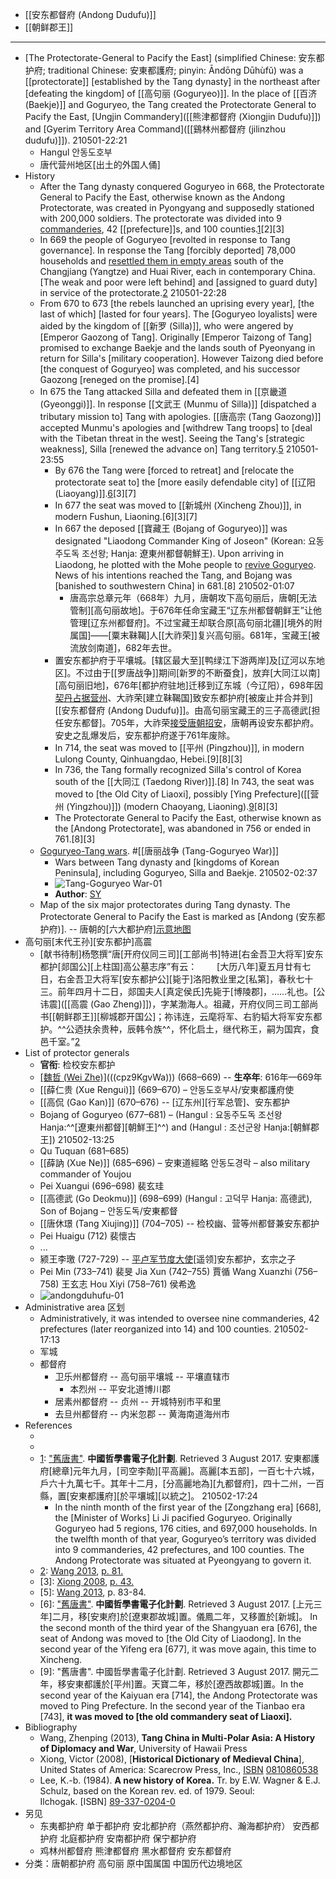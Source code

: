 - [[安东都督府 (Andong Dudufu)]]
- [[朝鲜郡王]]
- ---
- [The Protectorate-General to Pacify the East] (simplified Chinese: 安东都护府; traditional Chinese: 安東都護府; pinyin: Āndōng Dūhùfǔ) was a [[protectorate]] [established by the Tang dynasty] in the northeast after [defeating the kingdom] of [[高句丽 (Goguryeo)]]. In the place of [[百济 (Baekje)]] and Goguryeo, the Tang created the Protectorate General to Pacify the East, [Ungjin Commandery]([[熊津都督府 (Xiongjin Dudufu)]]) and [Gyerim Territory Area Command]([[鷄林州都督府 (jilinzhou dudufu)]]).
210501-22:21
    - Hangul	안동도호부
    - 唐代营州地区[出土的外国人俑]
- History
    - After the Tang dynasty conquered Goguryeo in 668, the Protectorate General to Pacify the East, otherwise known as the Andong Protectorate, was created in Pyongyang and supposedly stationed with 200,000 soldiers. The protectorate was divided into 9 [commanderies]([[commandery]]), 42 [[prefecture]]s, and 100 counties.[1](((YKnjMEesc)))[2][3]
    - In 669 the people of Goguryeo [revolted in response to Tang governance]. In response the Tang [forcibly deported] 78,000 households and [resettled them in empty areas](((oS8mkp0o5))) south of the Changjiang (Yangtze) and Huai River, each in contemporary China. [The weak and poor were left behind] and [assigned to guard duty] in service of the protectorate.[2](((l43vlTF6f)))
210501-22:28
    - From 670 to 673 [the rebels launched an uprising every year], [the last of which] [lasted for four years]. The [Goguryeo loyalists] were aided by the kingdom of [[新罗 (Silla)]], who were angered by [Emperor Gaozong of Tang]. Originally [Emperor Taizong of Tang] promised to exchange Baekje and the lands south of Pyeonyang in return for Silla's [military cooperation]. However Taizong died before [the conquest of Goguryeo] was completed, and his successor Gaozong [reneged on the promise].[4]
    - In 675 the Tang attacked Silla and defeated them in [[京畿道 (Gyeonggi)]]. In response [[文武王 (Munmu of Silla)]] [dispatched a tributary mission to] Tang with apologies. [[唐高宗 (Tang Gaozong)]] accepted Munmu's apologies and [withdrew Tang troops] to [deal with the Tibetan threat in the west]. Seeing the Tang's [strategic weakness], Silla [renewed the advance on] Tang territory.[5](((vQi4fFjZD)))
210501-23:55
        - By 676 the Tang were [forced to retreat] and [relocate the protectorate seat to] the [more easily defendable city] of [[辽阳 (Liaoyang)]].[6](((m02316t0p)))[3][7]
        - In 677 the seat was moved to [[新城州 (Xincheng Zhou)]], in modern Fushun, Liaoning.[6][3][7]
        - In 667 the deposed [[寶藏王 (Bojang of Goguryeo)]] was designated "Liaodong Commander King of Joseon" (Korean: 요동주도독 조선왕; Hanja: 遼東州都督朝鮮王). Upon arriving in Liaodong, he plotted with the Mohe people to [revive Goguryeo](((GZW_DaPHH))). News of his intentions reached the Tang, and Bojang was [banished to southwestern China] in 681.[8]
210502-01:07
            - 唐高宗总章元年（668年）九月，唐朝攻下高句丽后，唐朝[无法管制][高句丽故地]。于676年任命宝藏王“辽东州都督朝鲜王”让他管理[辽东州都督府]。不过宝藏王却联合原[高句丽北疆][境外的附属国]——[粟末靺鞨]人[[大祚荣]]复兴高句丽。681年，宝藏王[被流放剑南道]，682年去世。
        - 置安东都护府于平壤城。[辖区最大至][鸭绿江下游两岸]及[辽河以东地区]。不过由于[[罗唐战争]]期间[新罗的不断蚕食]，放弃[大同江以南][高句丽旧地]，676年[都护府驻地]迁移到辽东城（今辽阳），698年因[契丹占据营州](((-q1lHYHU0)))、大祚荣[建立靺鞨国]致安东都护府[被废止并合并到][[安东都督府 (Andong Dudufu)]]。由高句丽宝藏王的三子高德武[担任安东都督]。705年，大祚荣[接受唐朝招安](((2CVNf43Wz)))，唐朝再设安东都护府。安史之乱爆发后，安东都护府遂于761年废除。
        - In 714, the seat was moved to [[平州 (Pingzhou)]], in modern Lulong County, Qinhuangdao, Hebei.[9][8][3]
        - In 736, the Tang formally recognized Silla's control of Korea south of the [[大同江 (Taedong River)]].[8] In 743, the seat was moved to [the Old City of Liaoxi], possibly [Ying Prefecture]([[营州 (Yingzhou)]]) (modern Chaoyang, Liaoning).[9](((Aim-OK3hJ)))[8][3]
        - The Protectorate General to Pacify the East, otherwise known as the [Andong Protectorate], was abandoned in 756 or ended in 761.[8][3]
    - [Goguryeo-Tang wars](https://en.wikipedia.org/wiki/File:Tang-Korean_wars.png). #[[唐丽战争 (Tang-Goguryeo War)]]
        - Wars between Tang dynasty and [kingdoms of Korean Peninsula], including Goguryeo, Silla and Baekje.
210502-02:37
        - ![Tang-Goguryeo War-01](https://upload.wikimedia.org/wikipedia/commons/9/99/Tang-Korean_wars.png)
        - **Author**: [SY](https://commons.wikimedia.org/wiki/User:Seasonsinthesun)
    - Map of the six major protectorates during Tang dynasty. The Protectorate General to Pacify the East is marked as [Andong (安东都护府)]. -- 唐朝的[六大都护府][示意地图](https://en.wikipedia.org/wiki/File:Tang_Protectorates.png)
- 高句丽[末代王孙][安东都护]高震
    - [献书待制]杨憼撰“唐[开府仪同三司][工部尚书]特进[右金吾卫大将军]安东都护[郯国公][上柱国]高公墓志序”有云：　　
[大历八年]夏五月廿有七日，右金吾卫大将军[安东都护公][毙于]洛阳教业里之[私第]，春秋七十三。前年四月十二日，郯国夫人[真定侯氏]先毙于[博陵郡]，……礼也。[公讳震]([[高震 (Gao Zheng)]])，字某渤海人。祖藏，开府仪同三司工部尚书[[朝鲜郡王]][柳城郡开国公]；祢讳连，云麾将军、右豹韬大将军安东都护。^^公迺扶余贵种，辰韩令族^^，怀化启土，继代称王，嗣为国宾，食邑千室。”[2](((u0TbT2fIo)))
- List of protector generals
    - **官衔**: 检校安东都护 
    - [[魏哲 (Wei Zhe)]][1](((cpz9KgvWa))) (668–669) -- **生卒年**: 616年—669年
    - [[薛仁贵 (Xue Rengui)]] (669–670) – 안동도호부사/安東都護府使
    - [[高侃 (Gao Kan)]] (670–676) -- [辽东州][行军总管]、安东都护
    - Bojang of Goguryeo (677–681) – (Hangul : 요동주도독 조선왕 Hanja:^^[遼東州都督][朝鮮王]^^) and (Hangul : 조선군왕 Hanja:[朝鮮郡王])
210502-13:25
    - Qu Tuquan (681–685)
    - [[薛訥 (Xue Ne)]] (685–696) – 安東道經略 안동도경락 – also military commander of Youjou
    - Pei Xuangui (696–698) 裴玄珪
    - [[高德武 (Go Deokmu)]] (698–699) (Hangul : 고덕무 Hanja: 高德武), Son of Bojang – 안동도독/安東都督
    - [[唐休璟 (Tang Xiujing)]] (704–705) -- 检校幽、营等州都督兼安东都护
    - Pei Huaigu (712) 裴懷古
    - ...
    - 颍王李璬 (727-729) -- [平卢军节度大使](((S7-hE8OUn)))[遥领]安东都护，玄宗之子
    - Pei Min (733–741) 裴旻
Jia Xun (742–755) 賈循
Wang Xuanzhi (756–758) 王玄志
Hou Xiyi (758–761) 侯希逸
    - ![andongduhufu-01](https://firebasestorage.googleapis.com/v0/b/firescript-577a2.appspot.com/o/imgs%2Fapp%2FXELiu-NovaKG%2Fl7qBWvMEaa.png?alt=media&token=da68bbc7-10ac-42b3-9b23-90a94688f9b2)
- Administrative area 区划
    - Administratively, it was intended to oversee nine commanderies, 42 prefectures (later reorganized into 14) and 100 counties.
210502-17:13
    - 军城
    - 都督府
        - 卫乐州都督府 -- 高句丽平壤城 -- 平壤直辖市
            - 本烈州 -- 平安北道博川郡
        - 居素州都督府 -- 贞州 -- 开城特别市平和里
        - 去旦州都督府 -- 内米忽郡 -- 黄海南道海州市
- References
    - [1]: [唐右将军魏哲神道碑](https://zh.wikisource.org/wiki/%E5%94%90%E5%8F%B3%E5%B0%86%E5%86%9B%E9%AD%8F%E5%93%B2%E7%A5%9E%E9%81%93%E7%A2%91)
    - [2]: 周绍良编《唐代墓志汇编》大历075条
    - [1]: ["舊唐書"](http://ctext.org/wiki.pl?if=gb&res=456206&searchu=%E5%AE%89%E6%9D%B1%E9%83%BD%E8%AD%B7%E5%BA%9C). __中國哲學書電子化計劃__. Retrieved 3 August 2017. 安東都護府[總章]元年九月，[司空李勣][平高麗]。高麗[本五部]，一百七十六城，戶六十九萬七千。其年十二月，[分高麗地為][九都督府]，四十二州，一百縣，置[安東都護府][於平壤城][以統之]。
210502-17:24
        - In the ninth month of the first year of the [Zongzhang era] [668], the [Minister of Works] Li Ji pacified Goguryeo. Originally Goguryeo had 5 regions, 176 cities, and 697,000 households. In the twelfth month of that year, Goguryeo’s territory was divided into 9 commanderies, 42 prefectures, and 100 counties. The Andong Protectorate was situated at Pyeongyang to govern it.
    - [2]: [Wang 2013](https://en.wikipedia.org/wiki/Protectorate_General_to_Pacify_the_East#CITEREFWang2013), [p. 81.](((IujaYGpGg)))
    - [3]: [Xiong 2008](https://en.wikipedia.org/wiki/Protectorate_General_to_Pacify_the_East#CITEREFXiong2008), [p. 43.](((MEcZqGN_y)))
    - [5]: [Wang 2013](https://en.wikipedia.org/wiki/Protectorate_General_to_Pacify_the_East#CITEREFWang2013), p. 83-84.
    - [6]: ["舊唐書"](http://ctext.org/wiki.pl?if=gb&res=456206&searchu=%E9%81%BC%E8%A5%BF). __中國哲學書電子化計劃__. Retrieved 3 August 2017. [上元三年]二月，移[安東府]於[遼東郡故城]置。儀鳳二年，又移置於[新城]。
In the second month of the third year of the Shangyuan era [676], the seat of Andong was moved to [the Old City of Liaodong]. In the second year of the Yifeng era [677], it was move again, this time to Xincheng.
    - [9]: "舊唐書". 中國哲學書電子化計劃. Retrieved 3 August 2017. 開元二年，移安東都護於[平州]置。天寶二年，移於[遼西故郡城]置。In the second year of the Kaiyuan era [714], the Andong Protectorate was moved to Ping Prefecture. In the second year of the Tianbao era [743], __it was moved to [the old commandery seat of Liaoxi].__
- Bibliography
    - Wang, Zhenping (2013), __Tang China in Multi-Polar Asia: A History of Diplomacy and War__, University of Hawaii Press
    - Xiong, Victor (2008), [__Historical Dictionary of Medieval China__], United States of America: Scarecrow Press, Inc., [ISBN](https://www.amazon.ca/Historical-Dictionary-Medieval-Victor-Cunrui/dp/0810860538/ref=sr_1_1?ie=UTF8&qid=1438312041&sr=8-1&keywords=historical+dictionary+of+medieval+china) [0810860538](https://en.wikipedia.org/wiki/Special:BookSources/0810860538)
    - Lee, K.-b. (1984). __A new history of Korea.__ Tr. by E.W. Wagner & E.J. Schulz, based on the Korean rev. ed. of 1979. Seoul: Ilchogak. [ISBN] [89-337-0204-0](https://en.wikipedia.org/wiki/Special:BookSources/89-337-0204-0)
- 另见
    - 东夷都护府
单于都护府
安北都护府（燕然都护府、瀚海都护府）
安西都护府
北庭都护府
安南都护府
保宁都护府
    - 鸡林州都督府
熊津都督府
黑水都督府
安东都督府
- 分类：唐朝都护府 高句丽 原中国属国 中国历代边境地区
